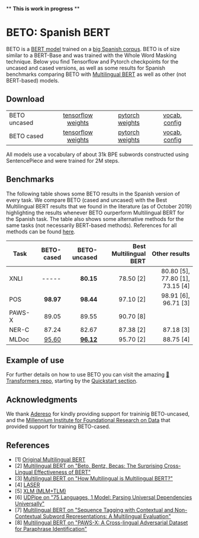 ** **This is work in progress** **

# BETO: Spanish BERT

BETO is a [BERT model](https://github.com/google-research/bert) trained on a [big Spanish corpus](https://github.com/josecannete/spanish-corpora). BETO is of size similar to a BERT-Base and was trained with the Whole Word Masking technique. Below you find Tensorflow and Pytorch checkpoints for the uncased and cased versions, as well as some results for Spanish benchmarks comparing BETO with [Multilingual BERT](https://github.com/google-research/bert/blob/master/multilingual.md) as well as other (not BERT-based) models.

## Download

| | | | |
|-|:--------:|:-----:|:----:|
|BETO uncased|[tensorflow weights](https://users.dcc.uchile.cl/~jperez/beto/uncased_2M/tensorflow_weights.tar.gz) | [pytorch weights](https://users.dcc.uchile.cl/~jperez/beto/uncased_2M/pytorch_weights.tar.gz) | [vocab](https://users.dcc.uchile.cl/~jperez/beto/uncased_2M/vocab.txt), [config](https://users.dcc.uchile.cl/~jperez/beto/uncased_2M/bert_config.json) |
|BETO cased| [tensorflow weights](https://users.dcc.uchile.cl/~jperez/beto/cased_2M/tensorflow_weights.tar.gz) | [pytorch weights](https://users.dcc.uchile.cl/~jperez/beto/cased_2M/pytorch_weights.tar.gz) | [vocab](https://users.dcc.uchile.cl/~jperez/beto/cased_2M/vocab.txt), [config](https://users.dcc.uchile.cl/~jperez/beto/cased_2M/config.json) |

All models use a vocabulary of about 31k BPE subwords constructed using SentencePiece and were trained for 2M steps. 

## Benchmarks

The following table shows some BETO results in the Spanish version of every task. 
We compare BETO (cased and uncased) with the Best Multilingual BERT results that 
we found in the literature (as of October 2019) highlighting 
the results whenever BETO ourperform Multilingual BERT for the Spanish task. 
The table also shows some alternative methods for the same tasks (not necessarily BERT-based methods).
References for all methods can be found [here](#references).

|Task   | BETO-cased    | BETO-uncased  | Best Multilingual BERT    | Other results                  |
|-------|--------------:|--------------:|--------------------------:|-------------------------------:|
|XNLI   | -----         | **80.15**     | 78.50 [2]                 | 80.80 [5], 77.80 [1], 73.15 [4]|
|POS    | **98.97**     | **98.44**     | 97.10 [2]                 | 98.91 [6], 96.71 [3]           |
|PAWS-X | 89.05         | 89.55         | 90.70 [8]                 |
|NER-C  | 87.24         | 82.67         | 87.38 [2]                 | 87.18 [3]                      |
|MLDoc  | [95.60](https://github.com/gchaperon/beto-benchmarks/tree/master/MLDoc)         | [**96.12**](https://github.com/gchaperon/beto-benchmarks/tree/master/MLDoc)     | 95.70 [2]                 | 88.75 [4]                      |

## Example of use

For further details on how to use BETO you can visit the amazing [🤗Transformers repo](https://github.com/huggingface/transformers), starting by the [Quickstart section](https://huggingface.co/transformers/quickstart.html).


## Acknowledgments

We thank [Adereso](https://www.adere.so/) for kindly providing support for traininig BETO-uncased, and the [Millennium Institute for Foundational Research on Data](https://imfd.cl/en/)
that provided support for training BETO-cased.


## References

* [1] [Original Multilingual BERT](https://github.com/google-research/bert/blob/master/multilingual.md)
* [2] [Multilingual BERT on "Beto, Bentz, Becas: The Surprising Cross-Lingual Effectiveness of BERT"](https://arxiv.org/pdf/1904.09077.pdf)
* [3] [Multilingual BERT on "How Multilingual is Multilingual BERT?"](https://arxiv.org/pdf/1906.01502.pdf)
* [4] [LASER](https://arxiv.org/abs/1812.10464)
* [5] [XLM (MLM+TLM)](https://arxiv.org/pdf/1901.07291.pdf)
* [6] [UDPipe on "75 Languages, 1 Model: Parsing Universal Dependencies Universally"](https://arxiv.org/pdf/1904.02099.pdf)
* [7] [Multilingual BERT on "Sequence Tagging with Contextual and Non-Contextual Subword Representations: A Multilingual Evaluation"](https://arxiv.org/pdf/1906.01569.pdf)
* [8] [Multilingual BERT on "PAWS-X: A Cross-lingual Adversarial Dataset for Paraphrase Identification"](https://arxiv.org/abs/1908.11828)
